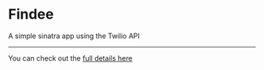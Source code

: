 Findee
======

A simple sinatra app using the Twilio API
_________________________________________


You can check out the [full details here](https://mrgeorgegray.com/playing-with-twilio)
